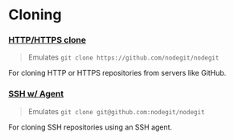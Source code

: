 Cloning
=======

### [HTTP/HTTPS clone](http/)

  > Emulates `git clone https://github.com/nodegit/nodegit`

  For cloning HTTP or HTTPS repositories from servers like GitHub.

### [SSH w/ Agent](ssh-with-agent/)

  > Emulates `git clone git@github.com:nodegit/nodegit`

  For cloning SSH repositories using an SSH agent.
